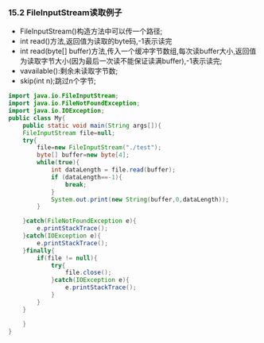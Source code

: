 ### 15.2 FileInputStream读取例子

* FileInputStream()构造方法中可以传一个路径;
* int read()方法,返回值为读取的byte码,-1表示读完
* int read(byte[] buffer)方法,传入一个缓冲字节数组,每次读buffer大小,返回值为读取字节大小(因为最后一次读不能保证读满buffer),-1表示读完;
* vavailable():剩余未读取字节数;
* skip(int n);跳过n个字节;
```Java
import java.io.FileInputStream;
import java.io.FileNotFoundException;
import java.io.IOException;
public class My{
	public static void main(String args[]){
	FileInputStream file=null;
	try{
		file=new FileInputStream("./test");
		byte[] buffer=new byte[4];
		while(true){
			int dataLength = file.read(buffer);
			if (dataLength==-1){
				break;
			}
			System.out.print(new String(buffer,0,dataLength));
		}

	}catch(FileNotFoundException e){
		e.printStackTrace();
	}catch(IOException e){
		e.printStackTrace();
	}finally{
		if(file != null){
			try{
				file.close();
			}catch(IOException e){
				e.printStackTrace();
			}
		}
	}

	}
}

```

